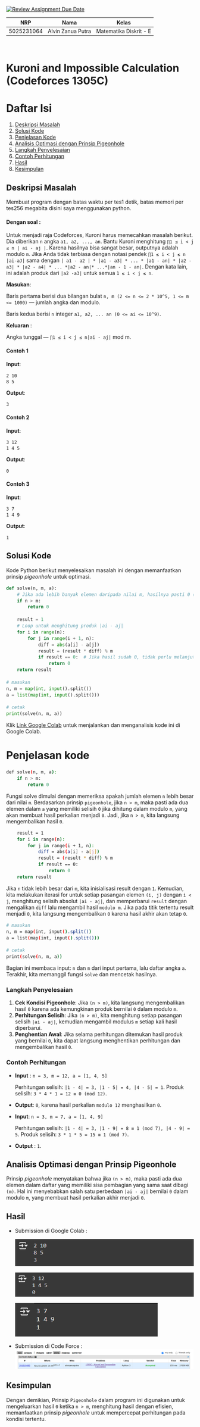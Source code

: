 [![Review Assignment Due Date](https://classroom.github.com/assets/deadline-readme-button-22041afd0340ce965d47ae6ef1cefeee28c7c493a6346c4f15d667ab976d596c.svg)](https://classroom.github.com/a/wn_8YGI-)

<div align=center>

|    NRP     |       Nama        |         Kelas          |
| :--------: | :---------------: | :--------------------: |
| 5025231064 | Alvin Zanua Putra | Matematika Diskrit - E |

</div>

<br>

# Kuroni and Impossible Calculation (Codeforces 1305C)

# Daftar Isi

1. [Deskripsi Masalah](#deskripsi-masalah)
2. [Solusi Kode](#solusi-kode)
3. [Penjelasan Kode](#penjelasan-kode)
4. [Analisis Optimasi dengan Prinsip Pigeonhole](#analisis-optimasi-dengan-prinsip-pigeonhole)
5. [Langkah Penyelesaian](#langkah-penyelesaian)
6. [Contoh Perhitungan](#contoh-perhitungan)
7. [Hasil](#hasil)
8. [Kesimpulan](#kesimpulan)

## Deskripsi Masalah

Membuat program dengan batas waktu per tes1 detik, batas memori per tes256 megabita disini saya menggunakan python.

#### Dengan soal :

Untuk menjadi raja Codeforces, Kuroni harus memecahkan masalah berikut.
Dia diberikan `n` angka `a1, a2, ..., an`. Bantu Kuroni menghitung `∏1 ≤ i < j ≤ n | ai - aj |`. Karena hasilnya bisa sangat besar, outputnya adalah modulo `m`.
Jika Anda tidak terbiasa dengan notasi pendek `∏1 ≤ i < j ≤ n |ai-aJ|` sama dengan `| a1 - a2 | * |a1 - a3| * ... * |a1 - an| * |a2 - a3| * |a2 - a4| * ... *|a2 - an|* ...*|an - 1 - an|`. Dengan kata lain, ini adalah produk dari `|a2 -a3|` untuk semua `1 ≤ i < j ≤ n`.

**Masukan**:

Baris pertama berisi dua bilangan bulat `n, m (2 <= n <= 2 * 10^5, 1 <= m <= 1000)` — jumlah angka dan modulo.

Baris kedua berisi `n` integer `a1, a2, ... an (0 <= ai <= 10^9)`.

**Keluaran** :

Angka tunggal — `∏1 ≤ i < j ≤ n|ai - aj|` mod m.

#### Contoh 1

**Input**:

```
2 10
8 5
```

**Output**:

```
3
```

#### Contoh 2

**Input**:

```
3 12
1 4 5
```

**Output**:

```
0
```

#### Contoh 3

**Input**:

```
3 7
1 4 9
```

**Output**:

```
1
```

## Solusi Kode

Kode Python berikut menyelesaikan masalah ini dengan memanfaatkan prinsip _pigeonhole_ untuk optimasi.

```python
def solve(n, m, a):
    # Jika ada lebih banyak elemen daripada nilai m, hasilnya pasti 0 (pigeonhole principle)
    if n > m:
        return 0

    result = 1
    # Loop untuk menghitung produk |ai - aj|
    for i in range(n):
        for j in range(i + 1, n):
            diff = abs(a[i] - a[j])
            result = (result * diff) % m
            if result == 0:  # Jika hasil sudah 0, tidak perlu melanjutkan
                return 0
    return result

# masukan
n, m = map(int, input().split())
a = list(map(int, input().split()))

# cetak
print(solve(n, m, a))
```

Klik [Link Google Colab](https://colab.research.google.com/drive/1CNKsKDkl35-BK2ZkMR1xArzqZqlO9c-w?usp=sharing) untuk menjalankan dan menganalisis kode ini di Google Colab.

# Penjelasan kode

```bash
def solve(n, m, a):
    if n > m:
        return 0
```

Fungsi solve dimulai dengan memeriksa apakah jumlah elemen `n` lebih besar dari nilai `m`. Berdasarkan prinsip `pigeonhole`, jika `n > m`, maka pasti ada dua elemen dalam `a` yang memiliki selisih `0` jika dihitung dalam modulo `m`, yang akan membuat hasil perkalian menjadi `0`. Jadi, jika `n > m`, kita langsung mengembalikan hasil `0`.

```bash
    result = 1
    for i in range(n):
        for j in range(i + 1, n):
            diff = abs(a[i] - a[j])
            result = (result * diff) % m
            if result == 0:
                return 0
    return result
```

Jika `n` tidak lebih besar dari `m`, kita inisialisasi result dengan `1`. Kemudian, kita melakukan iterasi for untuk setiap pasangan elemen `(i, j)` dengan `i < j`, menghitung selisih absolut `|ai - aj|`, dan memperbarui `result` dengan mengalikan `diff` lalu mengambil hasil `modulo m`. Jika pada titik tertentu result menjadi `0`, kita langsung mengembalikan `0` karena hasil akhir akan tetap `0`.

```bash
# masukan
n, m = map(int, input().split())
a = list(map(int, input().split()))

# cetak
print(solve(n, m, a))
```

Bagian ini membaca input: `n` dan `m` dari input pertama, lalu daftar angka `a`. Terakhir, kita memanggil fungsi `solve` dan mencetak hasilnya.

### Langkah Penyelesaian

1. **Cek Kondisi Pigeonhole**: Jika `(n > m)`, kita langsung mengembalikan hasil `0` karena ada kemungkinan produk bernilai `0` dalam modulo `m`.
2. **Perhitungan Selisih**: Jika `(n > m)`, kita menghitung setiap pasangan selisih `|ai - aj|`, kemudian mengambil modulus `m` setiap kali hasil diperbarui.
3. **Penghentian Awal**: Jika selama perhitungan ditemukan hasil produk yang bernilai `0`, kita dapat langsung menghentikan perhitungan dan mengembalikan hasil `0`.

### Contoh Perhitungan

- **Input** : `n = 3, m = 12, a = [1, 4, 5]`

  Perhitungan selisih: `|1 - 4| = 3, |1 - 5| = 4, |4 - 5| = 1`.
  Produk selisih: `3 * 4 * 1 = 12 ≡ 0 (mod 12)`.

- **Output**: `0`, karena hasil perkalian `modulo 12` menghasilkan `0`.
- **Input**: `n = 3, m = 7, a = [1, 4, 9]`

  Perhitungan selisih: `|1 - 4| = 3, |1 - 9| = 8 ≡ 1 (mod 7), |4 - 9| = 5`.
  Produk selisih: `3 * 1 * 5 = 15 ≡ 1 (mod 7)`.

- **Output** : `1`.

## Analisis Optimasi dengan Prinsip Pigeonhole

Prinsip _pigeonhole_ menyatakan bahwa jika `(n > m)`, maka pasti ada dua elemen dalam daftar yang memiliki sisa pembagian yang sama saat dibagi `(m)`. Hal ini menyebabkan salah satu perbedaan `|ai - aj|` bernilai `0` dalam modulo `m`, yang membuat hasil perkalian akhir menjadi `0`.

## Hasil

- Submission di Google Colab :

  ![alt text](/assets/image.png)

  ![alt text](/assets/image-1.png)

  ![alt text](/assets/image-2.png)

- Submission di Code Force :
  ![alt text](/assets/image-3.png)

## Kesimpulan

Dengan demikian, Prinsip `Pigeonhole` dalam program ini digunakan untuk mengeluarkan hasil `0` ketika `n > m`, menghitung hasil dengan efisien, memanfaatkan prinsip _pigeonhole_ untuk mempercepat perhitungan pada kondisi tertentu.
